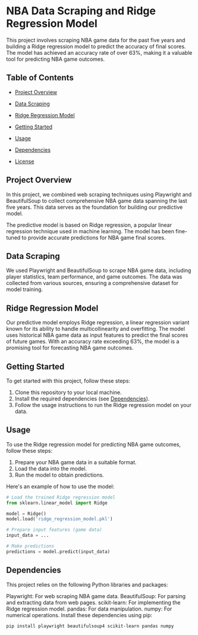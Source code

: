 # NBA Data Scraping and Ridge Regression Model

This project involves scraping NBA game data for the past five years and building a Ridge regression model to predict the accuracy of final scores. The model has achieved an accuracy rate of over 63%, making it a valuable tool for predicting NBA game outcomes.

## Table of Contents

- [Project Overview](#project-overview)
- [Data Scraping](#data-scraping)
- [Ridge Regression Model](#ridge-regression-model)
- [Getting Started](#getting-started)
- [Usage](#usage)
- [Dependencies](#dependencies)

- [License](#license)

## Project Overview

In this project, we combined web scraping techniques using Playwright and BeautifulSoup to collect comprehensive NBA game data spanning the last five years. This data serves as the foundation for building our predictive model.

The predictive model is based on Ridge regression, a popular linear regression technique used in machine learning. The model has been fine-tuned to provide accurate predictions for NBA game final scores.

## Data Scraping

We used Playwright and BeautifulSoup to scrape NBA game data, including player statistics, team performance, and game outcomes. The data was collected from various sources, ensuring a comprehensive dataset for model training.

## Ridge Regression Model

Our predictive model employs Ridge regression, a linear regression variant known for its ability to handle multicollinearity and overfitting. The model uses historical NBA game data as input features to predict the final scores of future games. With an accuracy rate exceeding 63%, the model is a promising tool for forecasting NBA game outcomes.

## Getting Started

To get started with this project, follow these steps:

1. Clone this repository to your local machine.
2. Install the required dependencies (see [Dependencies](#dependencies)).
3. Follow the usage instructions to run the Ridge regression model on your data.

## Usage

To use the Ridge regression model for predicting NBA game outcomes, follow these steps:

1. Prepare your NBA game data in a suitable format.
2. Load the data into the model.
3. Run the model to obtain predictions.

Here's an example of how to use the model:

```python
# Load the trained Ridge regression model
from sklearn.linear_model import Ridge

model = Ridge()
model.load('ridge_regression_model.pkl')

# Prepare input features (game data)
input_data = ...

# Make predictions
predictions = model.predict(input_data)
```


## Dependencies
This project relies on the following Python libraries and packages:

Playwright: For web scraping NBA game data.
BeautifulSoup: For parsing and extracting data from web pages.
scikit-learn: For implementing the Ridge regression model.
pandas: For data manipulation.
numpy: For numerical operations.
Install these dependencies using pip:

```
pip install playwright beautifulsoup4 scikit-learn pandas numpy
```
